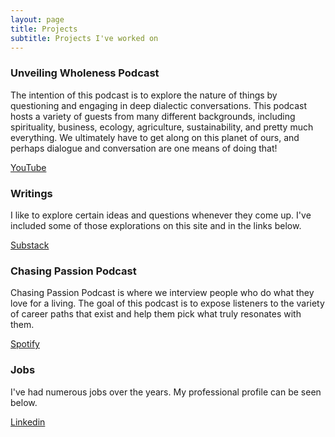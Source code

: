 ```yaml
---
layout: page
title: Projects
subtitle: Projects I've worked on
---
```


### Unveiling Wholeness Podcast
The intention of this podcast is to explore the nature of things by questioning and engaging in deep dialectic conversations. This podcast hosts a variety of guests from many different backgrounds, including spirituality, business, ecology, agriculture, sustainability, and pretty much everything. We ultimately have to get along on this planet of ours, and perhaps dialogue and conversation are one means of doing that!

[YouTube](https://youtube.com/playlist?list=PLAfOGjEqPTxD15V-lAQZrZkCBF5MU1Xv2&si=gvp6PnF5KxSQTr3A)

### Writings
I like to explore certain ideas and questions whenever they come up. I've included some of those explorations on this site and in the links below.

[Substack](https://domsniezka.substack.com/)


### Chasing Passion Podcast
Chasing Passion Podcast is where we interview people who do what they love for a living. The goal of this podcast is to expose listeners to the variety of career paths that exist and help them pick what truly resonates with them.

[Spotify](https://open.spotify.com/show/5i3fxJRzNyd1iZhSPRJErm)

### Jobs
I've had numerous jobs over the years. My professional profile can be seen below.

[Linkedin](www.linkedin.com/in/domantas-sniezka-553167142)


